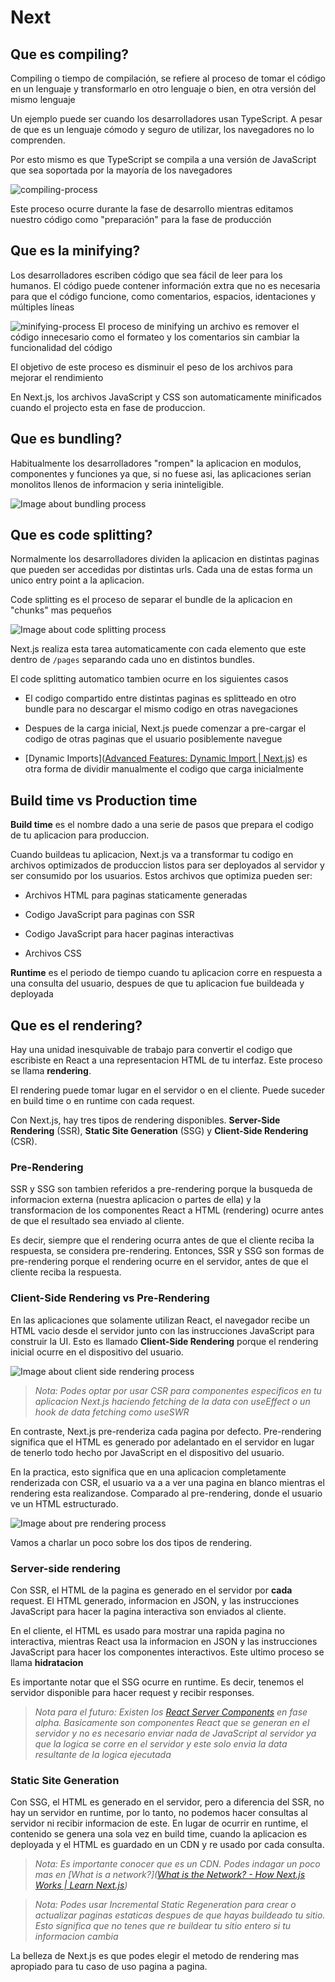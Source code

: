 # Next

## Que es compiling?

Compiling o tiempo de compilación, se refiere al proceso de tomar el código en un lenguaje y transformarlo en otro lenguaje o bien, en otra versión del mismo lenguaje

Un ejemplo puede ser cuando los desarrolladores usan TypeScript. A pesar de que es un lenguaje cómodo y seguro de utilizar, los navegadores no lo comprenden. 

Por esto mismo es que TypeScript se compila a una versión de JavaScript que sea soportada por la mayoría de los navegadores

![](./assets/compiling.png "compiling-process")

Este proceso ocurre durante la fase de desarrollo mientras editamos nuestro código como "preparación" para la fase de producción 

## Que es la minifying?

Los desarrolladores escriben código que sea fácil de leer para los humanos. El código puede contener información extra que no es necesaria para que el código funcione, como comentarios, espacios, identaciones y múltiples líneas

![](./assets/minifying.png "minifying-process")
El proceso de minifying un archivo es remover el código innecesario como el formateo y los comentarios sin cambiar la funcionalidad del código

El objetivo de este proceso es disminuir el peso de los archivos para mejorar el rendimiento

En Next.js, los archivos JavaScript y CSS son automaticamente minificados cuando el projecto esta en fase de produccion.

## Que es bundling?

Habitualmente los desarrolladores "rompen" la aplicacion en modulos, componentes y funciones ya que, si no fuese asi, las aplicaciones serian monolitos llenos de informacion y seria ininteligible.

![Image about bundling process](./assets/bundling.png "bundling-process")

## Que es code splitting?

Normalmente los desarrolladores dividen la aplicacion en distintas paginas que pueden ser accedidas por distintas urls. Cada una de estas forma un unico entry point a la aplicacion.

Code splitting es el proceso de separar el bundle de la aplicacion en "chunks" mas pequeños

![Image about code splitting process](./assets/code-splitting.png "code-splitting")

Next.js realiza esta tarea automaticamente con cada elemento que este dentro de `/pages` separando cada uno en distintos bundles.

El code splitting automatico tambien ocurre en los siguientes casos

- El codigo compartido entre distintas paginas es splitteado en otro bundle para no descargar el mismo codigo en otras navegaciones

- Despues de la carga inicial, Next.js puede comenzar a pre-cargar el codigo de otras paginas que el usuario posiblemente navegue

- [Dynamic Imports]([Advanced Features: Dynamic Import | Next.js](https://nextjs.org/docs/advanced-features/dynamic-import)) es otra forma de dividir manualmente el codigo que carga inicialmente

## Build time vs Production time

**Build time** es el nombre dado a una serie de pasos que prepara el codigo de tu aplicacion para produccion.

Cuando buildeas tu aplicacion, Next.js va a transformar tu codigo en archivos optimizados de produccion listos para ser deployados al servidor y ser consumido por los usuarios. Estos archivos que optimiza pueden ser:

- Archivos HTML para paginas staticamente generadas

- Codigo JavaScript para paginas con SSR

- Codigo JavaScript para hacer paginas interactivas

- Archivos CSS

**Runtime** es el periodo de tiempo cuando tu aplicacion corre en respuesta a una consulta del usuario, despues de que tu aplicacion fue buildeada y deployada

## Que es el rendering?

Hay una unidad inesquivable de trabajo para convertir el codigo que escribiste en React a una representacion HTML de tu interfaz. Este proceso se llama **rendering**.

El rendering puede tomar lugar en el servidor o en el cliente. Puede suceder en build time o en runtime con cada request.

Con Next.js, hay tres tipos de rendering disponibles. **Server-Side Rendering** (SSR), **Static Site Generation** (SSG) y **Client-Side Rendering** (CSR).

### Pre-Rendering

SSR y SSG son tambien referidos a pre-rendering porque la busqueda de informacion externa (nuestra aplicacion o partes de ella) y la transformacion de los componentes React a HTML (rendering) ocurre antes de que el resultado sea enviado al cliente. 

Es decir, siempre que el rendering ocurra antes de que el cliente reciba la respuesta, se considera pre-rendering. Entonces, SSR y SSG son formas de pre-rendering porque el rendering ocurre en el servidor, antes de que el cliente reciba la respuesta.

### Client-Side Rendering vs Pre-Rendering

En las aplicaciones que solamente utilizan React, el navegador recibe un HTML vacio desde el servidor junto con las instrucciones JavaScript para construir la UI. Esto es llamado **Client-Side Rendering** porque el rendering inicial ocurre en el dispositivo del usuario.

![Image about client side rendering process](./assets/client-side-rendering.png "client-side-rendering")



> *Nota: Podes optar por usar CSR para componentes especificos en tu aplicacion Next.js haciendo fetching de la data con useEffect  o un hook de data fetching como useSWR*



En contraste, Next.js pre-renderiza cada pagina por defecto. Pre-rendering significa que el HTML es generado por adelantado en el servidor en lugar de tenerlo todo hecho por JavaScript en el dispositivo del usuario.

En la practica, esto significa que en una aplicacion completamente renderizada con CSR, el usuario va a a ver una pagina en blanco mientras el rendering esta realizandose. Comparado al pre-rendering, donde el usuario ve un HTML estructurado.

![Image about pre rendering process](./assets/pre-rendering.png "pre-rendering")

Vamos a charlar un poco sobre los dos tipos de rendering.

### Server-side rendering

Con SSR, el HTML de la pagina es generado en el servidor por **cada** request. El HTML generado, informacion en JSON, y las instrucciones JavaScript para hacer la pagina interactiva son enviados al cliente.

En el cliente, el HTML es usado para mostrar una rapida pagina no interactiva, mientras React usa la informacion en JSON y las instrucciones JavaScript para hacer los componentes interactivos. Este ultimo proceso se llama **hidratacion**



Es importante notar que el SSG ocurre en runtime. Es decir, tenemos el servidor disponible para hacer request y recibir responses.



> *Nota para el futuro: Existen los [React Server Components](https://reactjs.org/blog/2020/12/21/data-fetching-with-react-server-components.html) en fase alpha. Basicamente son componentes React que se generan en el servidor y no es necesario enviar nada de JavaScript al servidor ya que la logica se corre en el servidor y este solo envia la data resultante de la logica ejecutada*



### Static Site Generation

Con SSG, el HTML es generado en el servidor, pero a diferencia del SSR, no hay un servidor en runtime, por lo tanto, no podemos hacer consultas al servidor ni recibir informacion de este. En lugar de ocurrir en runtime, el contenido se genera una sola vez en build time, cuando la aplicacion es deployada y el HTML es guardado en un CDN y re usado por cada consulta. 



> *Nota: Es importante conocer que es un CDN. Podes indagar un poco mas en [What is a network?]([What is the Network? - How Next.js Works | Learn Next.js](https://nextjs.org/learn/foundations/how-nextjs-works/cdns-and-edge))*



> *Nota: Podes usar Incremental Static Regeneration para crear o actualizar paginas estaticas despues de que hayas buildeado tu sitio. Esto significa que no tenes que re buildear tu sitio entero si tu informacion cambia*



La belleza de Next.js es que podes elegir el metodo de rendering mas apropiado para tu caso de uso pagina a pagina. 
